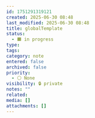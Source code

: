 ```yaml
---
id: 1751291319121
created: 2025-06-30 08:48
last_modified: 2025-06-30 08:48
title: globalTemplate
status:
  - 🟧 in progress
type: 
tags: 
category: note
entered: false
archived: false
priority:
  - ⚪ None
visibility: 🔒 private
notes: ""
related:
media: []
attachments: []
---
```

